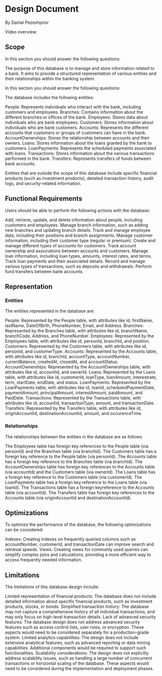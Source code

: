 # Design Document

By Danial Pezeshpoor

Video overview: <URL HERE>


## Scope

In this section you should answer the following questions:

The purpose of this database is to manage and store information related to a bank. It aims to provide a structured representation of various entities and their relationships within the banking system.

In this section you should answer the following questions:

The database includes the following entities:

People: Represents individuals who interact with the bank, including customers and employees.
Branches: Contains information about the different branches or offices of the bank.
Employees: Stores data about individuals who are bank employees.
Customers: Stores information about individuals who are bank customers.
Accounts: Represents the different accounts that customers or groups of customers can have in the bank.
AccountOwnerships: Stores the relationship between accounts and their owners.
Loans: Stores information about the loans granted by the bank to customers.
LoanPayments: Represents the scheduled payments associated with loans.
Transactions: Stores information about the various transactions performed in the bank.
Transfers: Represents transfers of funds between bank accounts.

Entities that are outside the scope of this database include specific financial products (such as investment products), detailed transaction history, audit logs, and security-related information.

## Functional Requirements

Users should be able to perform the following actions with the database:

Add, retrieve, update, and delete information about people, including customers and employees.
Manage branch information, such as adding new branches and updating branch details.
Track and manage employee data, including their positions and branch assignments.
Manage customer information, including their customer type (regular or premium).
Create and manage different types of accounts for customers.
Track account ownership and associations between accounts and customers.
Manage loan information, including loan types, amounts, interest rates, and terms.
Track loan payments and their associated details.
Record and manage various types of transactions, such as deposits and withdrawals.
Perform fund transfers between bank accounts.

## Representation

### Entities
The entities represented in the database are:

People: Represented by the People table, with attributes like id, firstName, lastName, DateOfBirth, PhoneNumber, Email, and Address.
Branches: Represented by the Branches table, with attributes like id, branchName, branchCode, Address, and PhoneNumber.
Employees: Represented by the Employees table, with attributes like id, personId, branchId, and position.
Customers: Represented by the Customers table, with attributes like id, personId, and customerType.
Accounts: Represented by the Accounts table, with attributes like id, branchId, accountType, accountNumber, currentBalance, createdAt, closedAt, and accountStatus.
AccountOwnerships: Represented by the AccountOwnerships table, with attributes like id, accountId, and ownerId.
Loans: Represented by the Loans table, with attributes like id, customerId, loanType, loanAmount, interestrate, term, startDate, endDate, and status.
LoanPayments: Represented by the LoanPayments table, with attributes like id, loanId, scheduledPaymentDate, paymentAmount, principalAmount, interestAmount, paidAmount, and PaidDate.
Transactions: Represented by the Transactions table, with attributes like id, accountId, transactionType, amount, and transactionDate.
Transfers: Represented by the Transfers table, with attributes like id, originAccountId, destinationAccountId, amount, and occurenceTime.


### Relationships

The relationships between the entities in the database are as follows:

The Employees table has foreign key references to the People table (via personId) and the Branches table (via branchId).
The Customers table has a foreign key reference to the People table (via personId).
The Accounts table has a foreign key reference to the Branches table (via branchId).
The AccountOwnerships table has foreign key references to the Accounts table (via accountId) and the Customers table (via ownerId).
The Loans table has a foreign key reference to the Customers table (via customerId).
The LoanPayments table has a foreign key reference to the Loans table (via loanId).
The Transactions table has a foreign keyreference to the Accounts table (via accountId).
The Transfers table has foreign key references to the Accounts table (via originAccountId and destinationAccountId).

## Optimizations

To optimize the performance of the database, the following optimizations can be considered:

Indexes: Creating indexes on frequently queried columns such as accountNumber, customerId, and transactionDate can improve search and retrieval speeds.
Views: Creating views for commonly used queries can simplify complex joins and calculations, providing a more efficient way to access frequently needed information.

## Limitations

The limitations of this database design include:

Limited representation of financial products: The database does not include detailed information about specific financial products, such as investment products, stocks, or bonds.
Simplified transaction history: The database may not capture a comprehensive history of all individual transactions, and may only focus on high-level transaction details.
Lack of advanced security features: The database design does not address advanced security features such as access control lists, user roles, or encryption. These aspects would need to be considered separately for a production-grade system.
Limited analytics capabilities: The design does not include extensive analytical features, such as advanced reporting or data mining capabilities. Additional components would be required to support such functionalities.
Scalability considerations: The design does not explicitly address scalability issues, such as handling a large number of concurrent transactions or horizontal scaling of the database. These aspects would need to be considered during the implementation and deployment phases.
